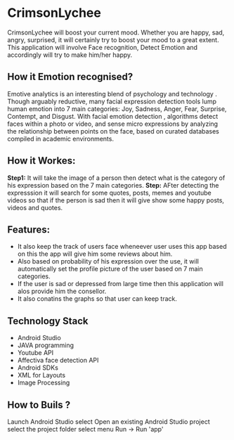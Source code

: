 # CrimsonLychee
CrimsonLychee will boost your current mood. Whether you are happy, sad, angry, surprised, it will certainly try to boost your mood to a great extent. This application will involve Face recognition, Detect Emotion and accordingly will try to make him/her happy.

## How it Emotion recognised?
Emotive analytics is an interesting blend of psychology and technology . Though arguably reductive, many facial expression detection tools lump human emotion into 7 main categories: Joy, Sadness, Anger, Fear, Surprise, Contempt, and Disgust. With facial emotion detection , algorithms detect faces within a photo or video, and sense micro expressions by analyzing the relationship between points on the face, based on curated databases compiled in academic environments.

## How it Workes:

**Step1:** It will take the image of a person then detect what is the category of his expression based on the 7 main categories.
**Step:** AFter detecting the expresssion it will search for some quotes, posts, memes and youtube videos so that if the person is sad then it will give show some happy posts, videos and quotes.

## Features:

* It also keep the track of users face wheneever user uses this app based on this the app will give him some reviews about him.
* Also based on probability of his expression over the use, it will automatically set the profile picture of the user based on 7 main categories.
* If the user is sad or depressed from large time then this application will alos provide him the consellor.
* It also conatins the graphs so that user can keep track.

## Technology Stack
* Android Studio
* JAVA programming
* Youtube API
* Affectiva face detection API
* Android SDKs
* XML for Layouts
* Image Processing
## How to Buils ?
Launch Android Studio
select Open an existing Android Studio project
select the project folder
select menu Run -> Run 'app'
